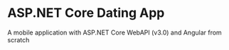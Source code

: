# ASP.NET Core Dating App
 A mobile application with ASP.NET Core WebAPI (v3.0) and Angular from scratch
